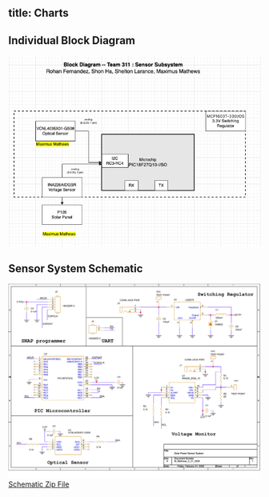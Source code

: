 title: Charts
---
## Individual Block Diagram
![Sensor System Block Diagram](Block-Diagram.png)

## Sensor System Schematic
![Sensor System Schematic](Sensor-System.png)
<a href="https://github.com/MaximusMathews/mmathe26.github.io/blob/main/docs/Projects.zip?raw=true" title="Schematic Zip File" download >Schematic Zip File</a>
